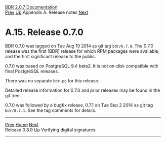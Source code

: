  [BDR 2.0.7 Documentation](README.md)                                                                                            
  [Prev](release-0.8.0.md "Release 0.8.0")   [Up](releasenotes.md)    Appendix A. Release notes    [Next](appendix-signatures.md "Verifying digital signatures")  


# A.15. Release 0.7.0

BDR 0.7.0 was tagged on Tue Aug 19 2014 as git tag
`bdr/0.7.0`. The 0.7.0 release was the first
[BDR] release for which RPM packages were available, and
the first significant release to the public.

0.7.0 was based on PostgreSQL 9.4 beta2. It is not on-disk compatible
with final PostgreSQL releases.

There was no separate `bdr-pg` for this release.

Detailed release information for 0.7.0 and prior releases may be found
in the git tree.

0.7.0 was followed by a bugfix release, 0.7.1 on Tue Sep 2 2014 as git
tag `bdr/0.7.1`. See the tag comments for details.



  ------------------------------------------- ---------------------------------------- -------------------------------------------------
  [Prev](release-0.8.0.md)      [Home](README.md)       [Next](appendix-signatures.md)  
  Release 0.8.0                                [Up](releasenotes.md)                       Verifying digital signatures
  ------------------------------------------- ---------------------------------------- -------------------------------------------------
